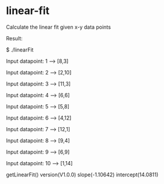 # linear-fit
Calculate the linear fit given x-y data points

Result:

$ ./linearFit

Input datapoint: 1 --> [8,3]

Input datapoint: 2 --> [2,10]

Input datapoint: 3 --> [11,3]

Input datapoint: 4 --> [6,6]

Input datapoint: 5 --> [5,8]

Input datapoint: 6 --> [4,12]

Input datapoint: 7 --> [12,1]

Input datapoint: 8 --> [9,4]

Input datapoint: 9 --> [6,9]

Input datapoint: 10 --> [1,14]

getLinearFit() version(V1.0.0) slope(-1.10642) intercept(14.0811)
